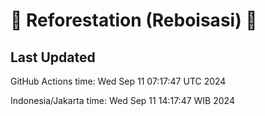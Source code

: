 
# 🌳 Reforestation (Reboisasi) 🌲

## Last Updated

GitHub Actions time: Wed Sep 11 07:17:47 UTC 2024

Indonesia/Jakarta time: Wed Sep 11 14:17:47 WIB 2024
